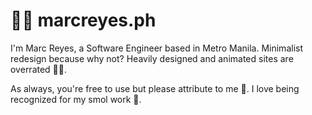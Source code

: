 # 👨‍💻 marcreyes.ph
I'm Marc Reyes, a Software Engineer based in Metro Manila. Minimalist redesign because why not? Heavily designed and animated sites are overrated 🤷‍♂️.

As always, you're free to use but please attribute to me 🥺. I love being recognized for my smol work 💖. 